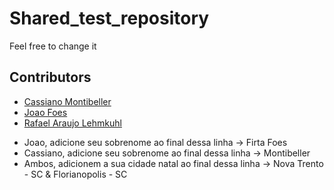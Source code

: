 # Shared_test_repository

Feel free to change it

## Contributors

- [Cassiano Montibeller](https://github.com/CassianoMontibeller)
- [Joao Foes](https://github.com/joaofoes)
- [Rafael Araujo Lehmkuhl](https://github.com/rafaellehmkuhl)

* Joao, adicione seu sobrenome ao final dessa linha -> Firta Foes
* Cassiano, adicione seu sobrenome ao final dessa linha -> Montibeller
* Ambos, adicionem a sua cidade natal ao final dessa linha -> Nova Trento - SC & Florianopolis - SC
